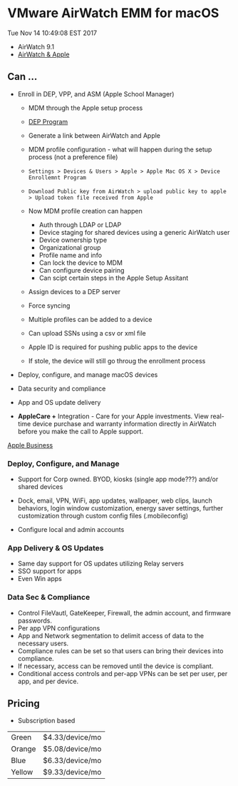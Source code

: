 # VMware AirWatch EMM for macOS

Tue Nov 14 10:49:08 EST 2017

-   AirWatch 9.1
-   [AirWatch & Apple](https://air-watch.com/apple "air-watch.com/apple")

## Can ...

-   Enroll in DEP, VPP, and ASM (Apple School Manager)

    -   MDM through the Apple setup process

    -   [DEP Program](deploy.apple.com)

    -   Generate a link between AirWatch and Apple

    -   MDM profile configuration - what will happen during the setup process (not a preference file)

    -   `Settings > Devices & Users > Apple > Apple Mac OS X > Device Enrollemnt Program`

    -   `Download Public key from AirWatch > upload public key to apple > Upload token file received from Apple`

    -   Now MDM profile creation can happen
        
        -   Auth through LDAP or LDAP
        -   Device staging for shared devices using a generic AirWatch user
        -   Device ownership type 
        -   Organizational group
        -   Profile name and info 
        -   Can lock the device to MDM
        -   Can configure device pairing
        -   Can scipt certain steps in the Apple Setup Assitant

    -   Assign devices to a DEP server 

    -   Force syncing 

    -   Multiple profiles can be added to a device

    -   Can upload SSNs using a csv or xml file

    -   Apple ID is required for pushing public apps to the device

    -   If stole, the device will still go throug the enrollment process 

-   Deploy, configure, and manage macOS devices 

-   Data security and compliance 

-   App and OS update delivery

-   **AppleCare +** Integration - Care for your Apple investments. View real-time device purchase and warranty information directly in AirWatch before you make the call to Apple support.

[Apple Business](https://www.apple.com/business/resources/#management "Apple for Business")


### Deploy, Configure, and Manage

-   Support for Corp owned.  BYOD, kiosks (single app mode???) and/or shared devices 

-   Dock, email, VPN, WiFi, app updates, wallpaper, web clips, launch behaviors, login window customization, energy saver settings, further customization through custom config files (.mobileconfig)

-   Configure local and admin accounts 


### App Delivery & OS Updates 

-   Same day support for OS updates utilizing Relay servers 
-   SSO support for apps
-   Even Win apps 


### Data Sec & Compliance 

-   Control FileVautl, GateKeeper, Firewall, the admin account, and firmware passwords.
-   Per app VPN configurations
-   App and Network segmentation to delimit access of data to the necessary users. 
-   Compliance rules can be set so that users can bring their devices into compliance. 
-   If necessary, access can be removed until the device is compliant. 
-   Conditional access controls and per-app VPNs can be set per user, per app, and per device. 

## Pricing

-   Subscription based

<table>
<tr>
    <td>Green</td>
    <td>$4.33/device/mo<t/td>
</tr>

<tr>
    <td>Orange</td>
    <td>$5.08/device/mo<t/td>
</tr>

<tr>
    <td>Blue</td>
    <td>$6.33/device/mo<t/td>
</tr>

<tr>
    <td>Yellow</td>
    <td>$9.33/device/mo<t/td>
</tr>
</table>

